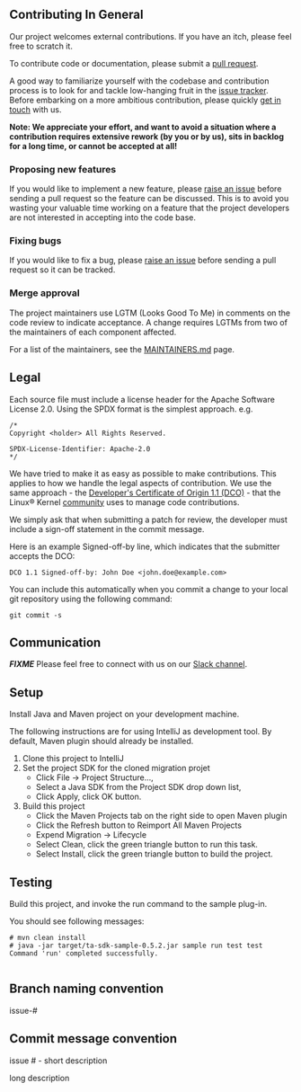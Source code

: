 ## Contributing In General
Our project welcomes external contributions. If you have an itch, please feel
free to scratch it.

To contribute code or documentation, please submit a [pull request](https://github.com/IBM/transformation-advisor-sdk/pulls).

A good way to familiarize yourself with the codebase and contribution process is
to look for and tackle low-hanging fruit in the [issue tracker](https://github.com/IBM/transformation-advisor-sdk/issues).
Before embarking on a more ambitious contribution, please quickly [get in touch](#communication) with us.

**Note: We appreciate your effort, and want to avoid a situation where a contribution
requires extensive rework (by you or by us), sits in backlog for a long time, or
cannot be accepted at all!**

### Proposing new features

If you would like to implement a new feature, please [raise an issue](https://github.com/IBM/transformation-advisor-sdk/issues)
before sending a pull request so the feature can be discussed. This is to avoid
you wasting your valuable time working on a feature that the project developers
are not interested in accepting into the code base.

### Fixing bugs

If you would like to fix a bug, please [raise an issue](https://github.com/IBM/transformation-advisor-sdk/issues) before sending a
pull request so it can be tracked.

### Merge approval

The project maintainers use LGTM (Looks Good To Me) in comments on the code
review to indicate acceptance. A change requires LGTMs from two of the
maintainers of each component affected.

For a list of the maintainers, see the [MAINTAINERS.md](MAINTAINERS.md) page.

## Legal

Each source file must include a license header for the Apache
Software License 2.0. Using the SPDX format is the simplest approach.
e.g.

```
/*
Copyright <holder> All Rights Reserved.

SPDX-License-Identifier: Apache-2.0
*/
```

We have tried to make it as easy as possible to make contributions. This
applies to how we handle the legal aspects of contribution. We use the
same approach - the [Developer's Certificate of Origin 1.1 (DCO)](https://developercertificate.org/) - that the Linux® Kernel [community](https://elinux.org/Developer_Certificate_Of_Origin)
uses to manage code contributions.

We simply ask that when submitting a patch for review, the developer
must include a sign-off statement in the commit message.

Here is an example Signed-off-by line, which indicates that the
submitter accepts the DCO:

```
DCO 1.1 Signed-off-by: John Doe <john.doe@example.com>
```

You can include this automatically when you commit a change to your
local git repository using the following command:

```
git commit -s
```

## Communication
**_FIXME_** Please feel free to connect with us on our [Slack channel](link).

## Setup
Install Java and Maven project on your development machine.

The following instructions are for using IntelliJ as development tool.
By default,  Maven plugin should already be installed.
1.  Clone this project to IntelliJ
2.  Set the project SDK for the cloned migration projet
     + Click File -> Project Structure...,
     + Select a Java SDK from the Project SDK drop down list,
     + Click Apply,  click OK button.
3.  Build this project
     + Click the Maven Projects tab on the right side to open Maven plugin
     + Click the Refresh button to Reimport All Maven Projects
     + Expend Migration -> Lifecycle
     + Select Clean,  click the green triangle button to run this task.
     + Select Install, click the green triangle button to build the project.

## Testing
Build this project, and invoke the run command to the sample plug-in.

You should see following messages:

```
# mvn clean install
# java -jar target/ta-sdk-sample-0.5.2.jar sample run test test
Command 'run' completed successfully.


```

## Branch naming convention

issue-#<number>

## Commit message convention

issue #<number> - short description

long description

